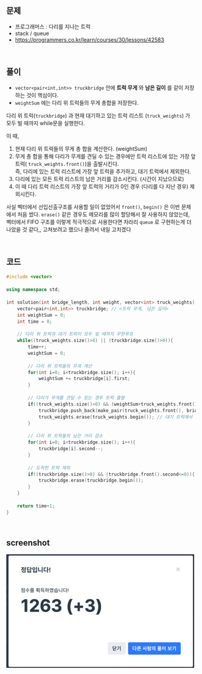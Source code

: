 ## 문제
- 프로그래머스 : 다리를 지나는 트럭
- stack / queue
- https://programmers.co.kr/learn/courses/30/lessons/42583

<br/>

## 풀이
- `vector<pair<int,int>> truckbridge` 안에 **트럭 무게** 와 **남은 길이** 를 같이 저장하는 것이 핵심이다.
- `weightSum` 에는 다리 위 트럭들의 무게 총합을 저장한다.

다리 위 트럭(`truckbridge`) 과 현재 대기하고 있는 트럭 리스트 (`truck_weights`) 가 모두 빌 때까지 while문을 실행한다.      

이 때, 

1. 현재 다리 위 트럭들의 무게 총 합을 계산한다. (weightSum)
2. 무게 총 합을 통해 다리가 무게를 견딜 수 있는 경우에만 트럭 리스트에 있는 가장 앞 트럭( `truck_weights.front()`)을 출발시킨다.      
즉, 다리에 있는 트럭 리스트에 가장 앞 트럭을 추가하고, 대기 트럭에서 제외한다.
3. 다리에 있는 모든 트럭 리스트의 남은 거리를 감소시킨다. (시간이 지났으므로)
4. 이 때 다리 트럭 리스트의 가장 앞 트럭의 거리가 0인 경우 (다리를 다 지난 경우) 제외시킨다.

사실 벡터에서 선입선출구조를 사용할 일이 없었어서 `front()`, `begin()` 은 이번 문제에서 처음 썼다.  `erase()` 같은 경우도 메모리를 많이 할당해서 잘 사용하지 않았는데, 벡터에서 FIFO 구조를 이렇게 적극적으로 사용한다면 차라리 `queue` 로 구현하는게 더 나았을 것 같다,, 고쳐보려고 했으나 졸려서 내일 고치겠다 

<br/>

## 코드

```c++
#include <vector>

using namespace std;

int solution(int bridge_length, int weight, vector<int> truck_weights) {
    vector<pair<int,int>> truckbridge; // <트럭 무게, 남은 길이>
    int weightSum = 0; 
    int time = 0;
    
    // 다리 위 트럭과 대기 트럭이 모두 빌 때까지 무한루프
    while((truck_weights.size()>0) || (truckbridge.size()>0)){
        time++;
        weightSum = 0;
        
        // 다리 위 트럭들의 무게 계산
        for(int i=0; i<truckbridge.size(); i++){
            weightSum += truckbridge[i].first;
        }
        
        // 다리가 무게를 견딜 수 있는 경우 트럭 출발
        if((truck_weights.size()>0) && (weightSum+truck_weights.front() <= weight)){
            truckbridge.push_back(make_pair(truck_weights.front(), bridge_length)); // 다리에 트럭 추가
            truck_weights.erase(truck_weights.begin()); // 대기 트럭에서 지움
        }
        
        // 다리 위 트럭들의 남은 거리 감소
        for(int i=0; i<truckbridge.size(); i++){
            truckbridge[i].second--;
        }
        
        // 도착한 트럭 제외
        if((truckbridge.size()>0) && (truckbridge.front().second<=0)){
            truckbridge.erase(truckbridge.begin());
        }
    }
    
    return time+1;
}
```

<br/>

## screenshot

<img src="./screenshots/prog_다리트럭.png" width="500">

